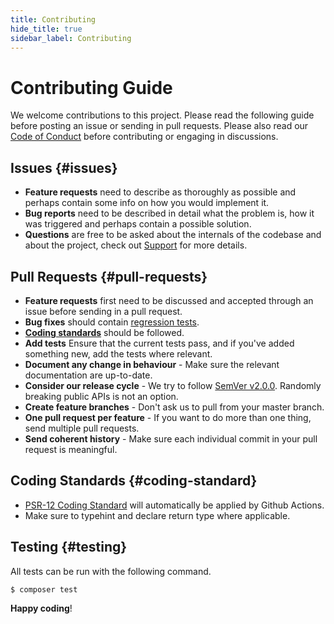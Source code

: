 ```yaml
---
title: Contributing
hide_title: true
sidebar_label: Contributing
---
```


# Contributing Guide

We welcome contributions to this project. Please read the following guide before posting an issue or sending in pull requests.
Please also read our [Code of Conduct](/community/code-of-conduct) before contributing or engaging in discussions.

## Issues {#issues}

- **Feature requests** need to describe as thoroughly as possible and perhaps contain some info on how you would implement it.
- **Bug reports** need to be described in detail what the problem is, how it was triggered and perhaps contain a possible solution.
- **Questions** are free to be asked about the internals of the codebase and about the project, check out [Support](/community/support) for more details.

## Pull Requests {#pull-requests}

- **Feature requests** first need to be discussed and accepted through an issue before sending in a pull request.
- **Bug fixes** should contain [regression tests](https://laracasts.com/lessons/regression-testing).
- **[Coding standards](#coding-standards)** should be followed.
- **Add tests** Ensure that the current tests pass, and if you've added something new, add the tests where relevant.
- **Document any change in behaviour** - Make sure the relevant documentation are up-to-date.
- **Consider our release cycle** - We try to follow [SemVer v2.0.0](https://semver.org/). Randomly breaking public APIs is not an option.
- **Create feature branches** - Don't ask us to pull from your master branch.
- **One pull request per feature** - If you want to do more than one thing, send multiple pull requests.
- **Send coherent history** - Make sure each individual commit in your pull request is meaningful.

## Coding Standards {#coding-standard}

- [PSR-12 Coding Standard](https://www.php-fig.org/psr/psr-12/) will automatically be applied by Github Actions.
- Make sure to typehint and declare return type where applicable.

## Testing {#testing}

All tests can be run with the following command.

```bash
$ composer test
```

**Happy coding**!
